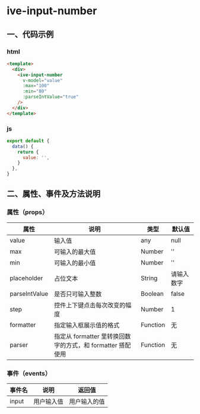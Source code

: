 # ive-input-number
## 一、代码示例
### html
```html
<template>
  <div>
    <ive-input-number
      v-model="value"
      :max="100"
      :min="80"
      :parseIntValue="true"
    />
  </div>
</template>
```
### js
```js
export default {
  data() {
    return {
      value: '',
    }
  },
}
```
## 二、属性、事件及方法说明
### 属性（props）
| 属性 | 说明 | 类型 | 默认值 |
| ------ | ------ | ------ | ------ |
| value | 输入值 | any | null |
| max | 可输入的最大值 | Number | '' |
| min | 可输入的最小值 | Number | '' |
| placeholder | 占位文本 | String | 请输入数字 |
| parseIntValue | 是否只可输入整数 | Boolean | false |
| step | 控件上下键点击每次改变的幅度 | Number | 1 |
| formatter | 指定输入框展示值的格式 | Function | 无 |
| parser | 指定从 formatter 里转换回数字的方式，和 formatter 搭配使用 | Function | 无 |
### 事件（events）
| 事件名 | 说明 | 返回值 |
| ------ | ------ | ------ |
| input | 用户输入值 | 用户输入的值 |